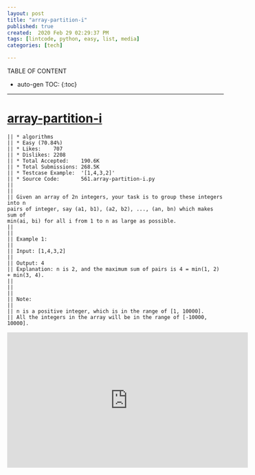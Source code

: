 ```yaml
---
layout: post
title: "array-partition-i"
published: true
created:  2020 Feb 29 02:29:37 PM
tags: [lintcode, python, easy, list, media]
categories: [tech]

---
```


TABLE OF CONTENT

* auto-gen TOC:
{:toc}

- - -

# [array-partition-i](https://leetcode.com/problems/array-partition-i/description/)

    || * algorithms
    || * Easy (70.84%)
    || * Likes:    707
    || * Dislikes: 2208
    || * Total Accepted:    190.6K
    || * Total Submissions: 268.5K
    || * Testcase Example:  '[1,4,3,2]'
    || * Source Code:       561.array-partition-i.py
    || 
    || 
    || Given an array of 2n integers, your task is to group these integers into n
    pairs of integer, say (a1, b1), (a2, b2), ..., (an, bn) which makes sum of
    min(ai, bi) for all i from 1 to n as large as possible.
    || 
    || 
    || Example 1:
    || 
    || Input: [1,4,3,2]
    || 
    || Output: 4
    || Explanation: n is 2, and the maximum sum of pairs is 4 = min(1, 2) + min(3, 4).
    || 
    || 
    || 
    || Note:
    || 
    || n is a positive integer, which is in the range of [1, 10000].
    || All the integers in the array will be in the range of [-10000, 10000].

<iframe width="560" height="315" src="https://www.youtube.com/embed/ur8ZBoPez70" frameborder="0" allow="accelerometer; autoplay; encrypted-media; gyroscope; picture-in-picture" allowfullscreen></iframe>
